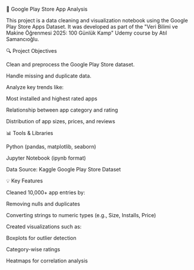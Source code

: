 📱 Google Play Store App Analysis

This project is a data cleaning and visualization notebook using the Google Play Store Apps Dataset. It was developed as part of the "Veri Bilimi ve Makine Öğrenmesi 2025: 100 Günlük Kamp" Udemy course by Atıl Samancıoğlu.

🔍 Project Objectives

Clean and preprocess the Google Play Store dataset.

Handle missing and duplicate data.

Analyze key trends like:

Most installed and highest rated apps

Relationship between app category and rating

Distribution of app sizes, prices, and reviews

📊 Tools & Libraries

Python (pandas, matplotlib, seaborn)

Jupyter Notebook (ipynb format)

Data Source: Kaggle Google Play Store Dataset

💡 Key Features

Cleaned 10,000+ app entries by:

Removing nulls and duplicates

Converting strings to numeric types (e.g., Size, Installs, Price)

Created visualizations such as:

Boxplots for outlier detection

Category-wise ratings

Heatmaps for correlation analysis
